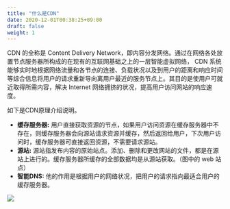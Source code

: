 ```yaml
---
title: "什么是CDN"
date: 2020-12-01T00:38:25+09:00
draft: false
weight: 1
---
```



CDN 的全称是 Content Delivery Network，即内容分发网络。通过在网络各处放置节点服务器所构成的在现有的互联网基础之上的一层智能虚拟网络， CDN 系统能够实时地根据网络流量和各节点的连接、负载状况以及到用户的距离和响应时间等综合信息将用户的请求重新导向离用户最近的服务节点上。其目的是使用户可就近取得所需内容，解决 Internet 网络拥挤的状况，提高用户访问网站的响应速度。

如下是CDN原理介绍说明。

* **缓存服务器:** 用户直接获取资源的节点，如果用户访问资源在缓存服务器中不存在，则缓存服务器会向源站请求资源并缓存，然后返回给用户，下次用户访问时，缓存服务器可直接返回资源，不需要请求源站。
*   **源站:** 源站指发布内容的原始站点。添加、删除和更改网站的文件，都是在源站上进行的。缓存服务器所缓存的全部数据均是从源站获取。（图中的 web 站点）
*   **智能DNS:** 他的作用是根据用户的网络状况，把用户的请求指向最适合用户的缓存服务器。


![](/network&cdn/cdn/_images/cdn_principle.png)


